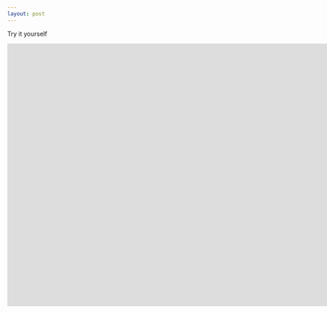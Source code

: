 ```yaml
---
layout: post
---
```

Try it yourself

<iframe width="1600" height="600" src="https://kupolua.github.io/brisk-table/examples/try-it-yourself.html" frameborder="0" allowfullscreen></iframe>
